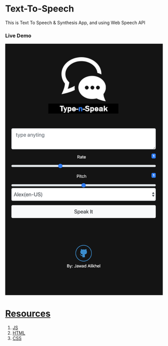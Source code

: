 # Text-To-Speech
This is Text To Speech &amp; Synthesis App, and using Web Speech API
<h3>Live Demo</h3>
<a href="https://textnspeak.netlify.com/" />

<img src="/textNSpeak.png" />

# Resources
1. JS <br/>
2. HTML <br/>
3. CSS <br/>

